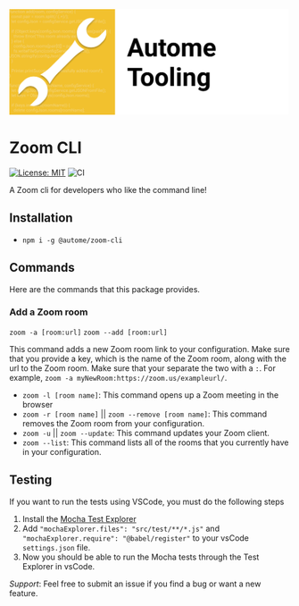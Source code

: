 <img src="./src/resources/Autome.png" alt="drawing" width=500/>

# Zoom CLI
[![License: MIT](https://img.shields.io/badge/License-MIT-yellow.svg)](https://github.com/Autome-Tooling/zoom-cli/blob/master/LICENSE) ![CI](https://github.com/Autome-Tooling/zoom-cli/workflows/Node.js%20CI/badge.svg)

A Zoom cli for developers who like the command line!

## Installation

* `npm i -g @autome/zoom-cli`

## Commands

Here are the commands that this package provides.

### Add a Zoom room
`zoom -a [room:url]` `zoom --add [room:url]`

This command adds a new Zoom room link to your configuration. Make sure that you provide a key, which is the name of the Zoom room, along with the url to the Zoom room. Make sure that your separate the two with a `:`. For example, `zoom -a myNewRoom:https://zoom.us/exampleurl/`.

+ `zoom -l [room name]`: This command opens up a Zoom meeting in the browser
+ `zoom -r [room name]` || `zoom --remove [room name]`: This command removes the Zoom room from your configuration.
+ `zoom -u` || `zoom --update`: This command updates your Zoom client.
+ `zoom --list`: This command lists all of the rooms that you currently have in your configuration.

## Testing

If you want to run the tests using VSCode, you must do the following steps
1. Install the [Mocha Test Explorer](https://marketplace.visualstudio.com/items?itemName=hbenl.vscode-mocha-test-adapter)
2. Add `"mochaExplorer.files": "src/test/**/*.js"` and `"mochaExplorer.require": "@babel/register"` to your vsCode `settings.json` file.
3. Now you should be able to run the Mocha tests through the Test Explorer in vsCode.

*Support*: Feel free to submit an issue if you find a bug or want a new feature.
